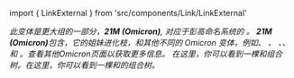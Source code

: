 import { LinkExternal } from 'src/components/Link/LinkExternal'

<i>
此变体是更大组的一部分，<b>21M (Omicron)</b>, 对应于彭高命名系统的 <Lin name="B.1.1.529" />。 <b>21M (Omicron)</b>包含<VarOrLin name="21L (Omicron)" prefix=""/>，它的姐妹进化枝<VarOrLin name="21K (Omicron)" prefix=""/>，和其他不同的 Omicron 变体，例如<VarOrLin name="22A (Omicron)" prefix=""/>、 <VarOrLin name="22B (Omicron)" prefix=""/>、 <VarOrLin name="22C (Omicron)" prefix=""/>、<VarOrLin name="22D (Omicron)" prefix=""/>、<VarOrLin name="22E (Omicron)" prefix=""/> 和 <VarOrLin name="22F (Omicron)" prefix=""/>。查看其他Omicron页面以获取更多信息。
在<LinkExternal href="https://nextstrain.org/groups/neherlab/ncov/21K.21L">这里</LinkExternal>，你可以看到一棵<VarOrLin name="21L (Omicron)" prefix=""/>和<VarOrLin name="21K (Omicron)" prefix=""/>组合树。在<LinkExternal href="https://nextstrain.org/groups/neherlab/ncov/22B22E">这里</LinkExternal>，你可以看到一棵<VarOrLin name="22B (Omicron)" prefix=""/>和<VarOrLin name="22E (Omicron)" prefix=""/>的组合树。
</i>
<br/><br/>
